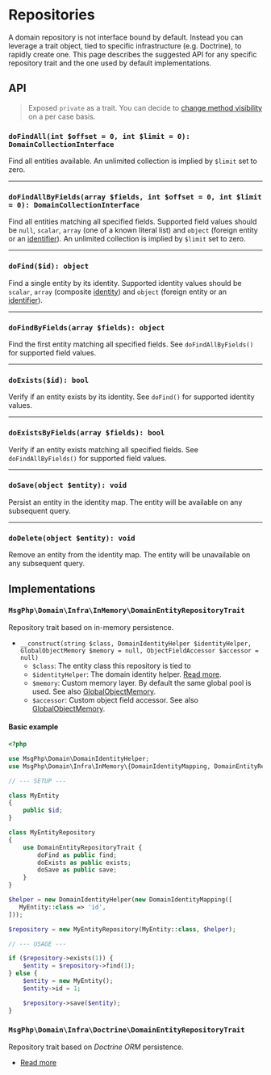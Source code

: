 # Repositories

A domain repository is not interface bound by default. Instead you can leverage a trait object, tied to specific
infrastructure (e.g. Doctrine), to rapidly create one. This page describes the suggested API for any specific repository
trait and the one used by default implementations.

## API

> Exposed `private` as a trait. You can decide to [change method visibility](https://secure.php.net/manual/en/language.oop5.traits.php#language.oop5.traits.visibility)
on a per case basis.

### `doFindAll(int $offset = 0, int $limit = 0): DomainCollectionInterface`

Find all entities available. An unlimited collection is implied by `$limit` set to zero.

---

### `doFindAllByFields(array $fields, int $offset = 0, int $limit = 0): DomainCollectionInterface`

Find all entities matching all specified fields. Supported field values should be `null`, `scalar`, `array` (one of a
known literal list) and `object` (foreign entity or an [identifier](identifiers.md)). An unlimited collection is implied
by `$limit` set to zero.

---

### `doFind($id): object`

Find a single entity by its identity. Supported identity values should be `scalar`, `array` (composite [identity](identities.md))
and `object` (foreign entity or an [identifier](identifiers.md)).

---

### `doFindByFields(array $fields): object`

Find the first entity matching all specified fields. See `doFindAllByFields()` for supported field values.

---

### `doExists($id): bool`

Verify if an entity exists by its identity. See `doFind()` for supported identity values.

---

### `doExistsByFields(array $fields): bool`

Verify if an entity exists matching all specified fields. See `doFindAllByFields()` for supported field values.

---

### `doSave(object $entity): void`

Persist an entity in the identity map. The entity will be available on any subsequent query.

---

### `doDelete(object $entity): void`

Remove an entity from the identity map. The entity will be unavailable on any subsequent query.

## Implementations

### `MsgPhp\Domain\Infra\InMemory\DomainEntityRepositoryTrait`

Repository trait based on in-memory persistence.

- `__construct(string $class, DomainIdentityHelper $identityHelper, GlobalObjectMemory $memory = null, ObjectFieldAccessor $accessor = null)`
    - `$class`: The entity class this repository is tied to
    - `$identityHelper`: The domain identity helper. [Read more](identities.md).
    - `$memory`: Custom memory layer. By default the same global pool is used. See also [GlobalObjectMemory](https://msgphp.github.io/api/MsgPhp/Domain/Infra/InMemory/GlobalObjectMemory.html).
    - `$accessor`: Custom object field accessor. See also [GlobalObjectMemory](https://msgphp.github.io/api/MsgPhp/Domain/Infra/InMemory/ObjectFieldAccessor.html).

#### Basic example

```php
<?php

use MsgPhp\Domain\DomainIdentityHelper;
use MsgPhp\Domain\Infra\InMemory\{DomainIdentityMapping, DomainEntityRepositoryTrait};

// --- SETUP ---

class MyEntity
{
    public $id;
}

class MyEntityRepository
{
    use DomainEntityRepositoryTrait {
        doFind as public find;
        doExists as public exists;
        doSave as public save;
    }
}

$helper = new DomainIdentityHelper(new DomainIdentityMapping([
   MyEntity::class => 'id',
]));

$repository = new MyEntityRepository(MyEntity::class, $helper);

// --- USAGE ---

if ($repository->exists(1)) {
    $entity = $repository->find(1);
} else {
    $entity = new MyEntity();
    $entity->id = 1;

    $repository->save($entity);
}
```

### `MsgPhp\Domain\Infra\Doctrine\DomainEntityRepositoryTrait`

Repository trait based on _Doctrine ORM_ persistence.

- [Read more](../infrastructure/doctrine-orm.md#domain-repository)
